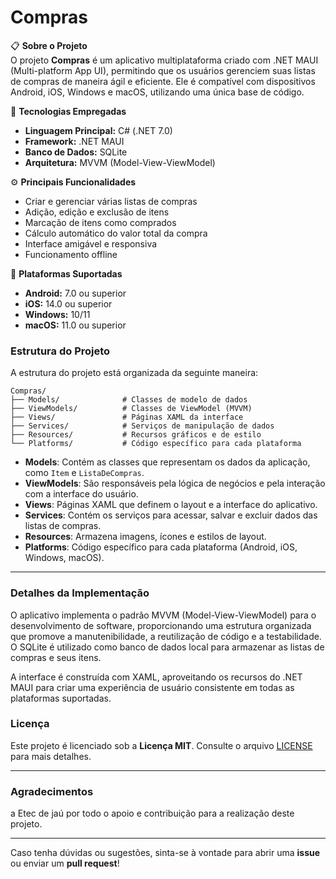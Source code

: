 # Compras

📋 **Sobre o Projeto**  
O projeto **Compras** é um aplicativo multiplataforma criado com .NET MAUI (Multi-platform App UI), permitindo que os usuários gerenciem suas listas de compras de maneira ágil e eficiente. Ele é compatível com dispositivos Android, iOS, Windows e macOS, utilizando uma única base de código.

🚀 **Tecnologias Empregadas**  
- **Linguagem Principal:** C# (.NET 7.0)  
- **Framework:** .NET MAUI  
- **Banco de Dados:** SQLite  
- **Arquitetura:** MVVM (Model-View-ViewModel)  

⚙️ **Principais Funcionalidades**  
- Criar e gerenciar várias listas de compras  
- Adição, edição e exclusão de itens  
- Marcação de itens como comprados  
- Cálculo automático do valor total da compra  
- Interface amigável e responsiva  
- Funcionamento offline

📱 **Plataformas Suportadas**  
- **Android:** 7.0 ou superior  
- **iOS:** 14.0 ou superior  
- **Windows:** 10/11  
- **macOS:** 11.0 ou superior  


### Estrutura do Projeto

A estrutura do projeto está organizada da seguinte maneira:

```
Compras/
├── Models/              # Classes de modelo de dados
├── ViewModels/          # Classes de ViewModel (MVVM)
├── Views/               # Páginas XAML da interface
├── Services/            # Serviços de manipulação de dados
├── Resources/           # Recursos gráficos e de estilo
└── Platforms/           # Código específico para cada plataforma
```

- **Models**: Contém as classes que representam os dados da aplicação, como `Item` e `ListaDeCompras`.
- **ViewModels**: São responsáveis pela lógica de negócios e pela interação com a interface do usuário.
- **Views**: Páginas XAML que definem o layout e a interface do aplicativo.
- **Services**: Contém os serviços para acessar, salvar e excluir dados das listas de compras.
- **Resources**: Armazena imagens, ícones e estilos de layout.
- **Platforms**: Código específico para cada plataforma (Android, iOS, Windows, macOS).

---
### Detalhes da Implementação
O aplicativo implementa o padrão MVVM (Model-View-ViewModel) para o desenvolvimento de software, proporcionando uma estrutura organizada que promove a manutenibilidade, a reutilização de código e a testabilidade. O SQLite é utilizado como banco de dados local para armazenar as listas de compras e seus itens.

A interface é construída com XAML, aproveitando os recursos do .NET MAUI para criar uma experiência de usuário consistente em todas as plataformas suportadas.


### Licença

Este projeto é licenciado sob a **Licença MIT**. Consulte o arquivo [LICENSE](LICENSE) para mais detalhes.

---

### Agradecimentos

a Etec de jaú por todo o apoio e contribuição para a realização deste projeto.

---

Caso tenha dúvidas ou sugestões, sinta-se à vontade para abrir uma **issue** ou enviar um **pull request**!
